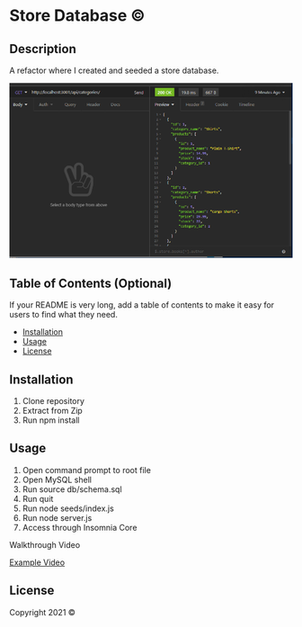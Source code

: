# Store Database &copy;

## Description 

A refactor where I created and seeded a store database.

![A screenshot of the Main Menu](./images/screenshot.PNG)

## Table of Contents (Optional)

If your README is very long, add a table of contents to make it easy for users to find what they need.

* [Installation](#installation)
* [Usage](#usage)
* [License](#license)


## Installation

1. Clone repository
2. Extract from Zip
3. Run npm install

## Usage 

1. Open command prompt to root file
2. Open MySQL shell
3. Run source db/schema.sql
4. Run quit
5. Run node seeds/index.js
6. Run node server.js
7. Access through Insomnia Core 

Walkthrough Video

[Example Video](https://youtu.be/Qo_TnXb8mxE)

## License

Copyright 2021 &copy;
